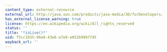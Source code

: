 ```yaml
---
content_type: external-resource
external_url: http://java.sun.com/products/java-media/3D/forDevelopers/J3D_1_2_API/j3dapi/javax/media/j3d/SceneGraphObject.html#isLive__
has_external_license_warning: true
license: https://en.wikipedia.org/wiki/All_rights_reserved
status: ''
title: '*isLive()*'
uid: f5cc1935-96e8-43e6-a7e9-e052b9997745
wayback_url: ''
---
```

